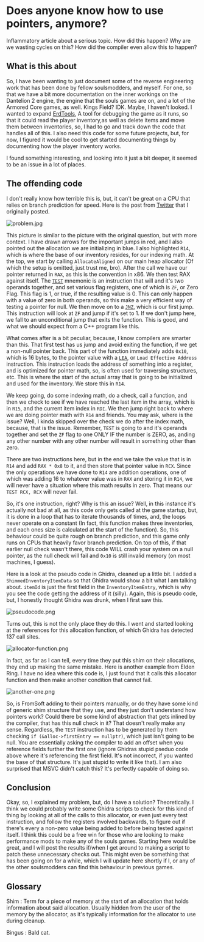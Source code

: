 # Does anyone know how to use pointers, anymore?
Inflammatory article about a serious topic. How did this happen? Why are we wasting cycles on this? How did the compiler
even allow this to happen?

## What is this about
So, I have been wanting to just document some of the reverse engineering work that has been done by fellow soulsmodders,
and myself. For one, so that we have a bit more documentation on the inner workings on the Dantelion 2 engine, the engine
that the souls games are on, and a lot of the Armored Core games, as well. Kings Field? IDK. Maybe, I haven't looked. I 
wanted to expand [ErdTools](https://github.com/Nordgaren/Erd-Tools/tree/main), A tool for debugging the game as it runs, 
so that it could read the player inventory,as well as delete items and move them between inventories, so, I had to go and 
track down the code that handles all of this. I also need this code for some future projects, but, for now, I figured it 
would be cool to get started documenting things by documenting how the player inventory works.  

I found something interesting, and looking into it just a bit deeper, it seemed to be an issue in a lot of places.

## The offending code
I don't really know how terrible this is, but, it can't be great on a CPU that relies on branch prediction for speed. Here
is the post from [Twitter](https://x.com/NotNordgaren/status/1827627823454171535) that I originally posted.

![problem.jpg](problem.png)

This picture is similar to the picture with the original question, but with more context. I have drawn arrows for the important
jumps in red, and I also pointed out the allocation we are initializing in blue. I also highlighted `R14`, which is where 
the base of our inventory resides, for our indexing math. At the top, we start by calling `AllocateAligned` on our main
heap allocator (Of which the setup is omitted, just trust me, bro). After the call we have our pointer returned in `RAX`, 
as this is the convention in x86. We then test RAX against itself. The [`TEST`](https://www.felixcloutier.com/x86/test) mnemonic
is an instruction that will and it's two operands together, and set various flag registers, one of which is `ZF`, or Zero 
Flag. This flag is 1, or true, if the resulting value is 0. This can only happen with a value of zero in both operands,
so this make a very efficient way of testing a pointer for null. We then move on to a [`JNZ`](https://www.felixcloutier.com/x86/jcc), which is our first jump. This 
instruction will look at `ZF` and jump if it's set to 1. If we don't jump here, we fall to an unconditional jump that exits
the function. This is good, and what we should expect from a C++ program like this.

What comes after is a bit peculiar, because, I know compilers are smarter than this. That first test has us jump and avoid
exiting the function, if we get a non-null pointer back. This part of the function immediately adds `0x10`, which is 16 bytes,
to the pointer value with a [`LEA`](https://www.felixcloutier.com/x86/lea), or `Load Effective Address` instruction. This 
instruction loads the address of something into a register, and is optimized for pointer math, so, is often used for traversing
structures, etc. This is where the start of the actual array that is going to be initialized and used for the inventory. We
store this in `R14`.

We keep going, do some indexing math, do a check, call a function, and then we check to see if we have reached the last
item in the array, which is in `R15`, and the current item index in `RDI`. We then jump right back to where we are doing
pointer math with `R14` and friends. You may ask, where is the issue? Well, I kinda skipped over the check we do after the
index math, because, that is the issue. Remember, `TEST` is going to and it's operands together and set the `ZF` flag to
one ONLY IF the number is ZERO, as, anding any other number with any other number will result in something other than zero.

There are two instructions here, but in the end we take the value that is in `R14` and add `RAX * 0x8` to it, and then store
that pointer value in `RCX`. Since the only operations we have done to `R14` are addition operations, one of which was adding
16 to whatever value was in `RAX` and storing it in `R14`, we will never have a situation where this math results in zero.
That means our `TEST RCX, RCX` will never fail. 

So, it's one instruction, right? Why is this an issue? Well, in this instance
it's actually not bad at all, as this code only gets called at the game startup, but, it is done in a loop that has to iterate
thousands of times, and, the loops never operate on a constant (In fact, this function makes three inventories, and each
ones size is calculated at the start of the function). So, this behaviour could be quite rough on branch prediction, and 
this game only runs on CPUs that heavily favor branch prediction. On top of this, if that earlier null check wasn't there,
this code WILL crash your system on a null pointer, as the null check will fail and `0x10` is still invalid memory (on most
machines, I guess).

Here is a look at the pseudo code in Ghidra, cleaned up a little bit. I added a `ShimmedInventoryItemData` so that Ghidra
would show a bit what I am talking about. `itemId` is just the first field in the `InventoryItemEntry`, which is why you
see the code getting the address of it (silly). Again, this is pseudo code, but, I honestly thought Ghidra was drunk, when
I first saw this.

![pseudocode.png](pseudocode.png)

Turns out, this is not the only place they do this. I went and started looking at the references for this allocation function,
of which Ghidra has detected 137 call sites.

![allocator-function.png](allocator-function.png)

In fact, as far as I can tell, every time they put this shim on their allocations, they end up making the same mistake. Here
is another example from Elden Ring. I have no idea where this code is, I just found that it calls this allocator function
and then make another condition that cannot fail.

![another-one.png](another-one.png)


So, is FromSoft adding to their pointers manually, or do they have some kind of generic shim structure that they use, and 
they just don't understand how pointers work? Could there be some kind of abstraction that gets inlined by the compiler,
that has this null check in it? That doesn't really make any sense. Regardless, the `TEST` instruction has to be generated
by them checking `if (&alloc->firstEntry == nullptr)`, which just isn't going to be null. You are essentially asking the
compiler to add an offset when you reference fields further the first one (ignore Ghidras stupid pseduo code above where
it's referencing the first field. It's not incorrect, if you wanted the base of that structure. It's just stupid to write
it like that). I am also surprised that MSVC didn't catch this? It's perfectly capable of doing so. 

## Conclusion
Okay, so, I explained my problem, but, do I have a solution? Theoretically. I think we could probably write some Ghidra scripts
to check for this kind of thing by looking at all of the calls to this allocator, or even just every test instruction, and 
follow the registers involved backwards, to figure out if there's every a non-zero value being added to before being tested
against itself. I think this could be a free win for those who are looking to make performance mods to make any of the souls
games. Starting here would be great, and I will post the results if/when I get around to making a script to patch these unnecessary
checks out. This might even be something that has been going on for a while, which I will update here shortly if I, or any
of the other soulsmodders can find this behaviour in previous games.  

## Glossary

Shim
: Term for a piece of memory at the start of an allocation that holds information about said allocation. Usually hidden
from the user of the memory by the allocator, as it's typically information for the allocator to use during cleanup.

Bingus
: Bald cat.
